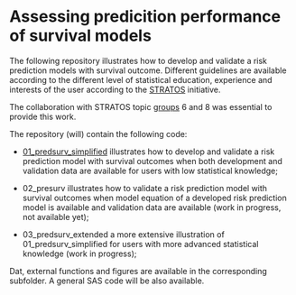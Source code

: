 # Assessing predicition performance of survival models
The following repository illustrates how to develop and validate a risk prediction models with survival outcome.
Different guidelines are available according to the different level of statistical education, experience and interests of the user according to the [STRATOS](https://www.stratos-initiative.org/) initiative.

The collaboration with STRATOS topic [groups](https://www.stratos-initiative.org/groups) 6 and 8 was essential to provide this work.

The repository (will) contain the following code:  

+ [01_predsurv_simplified](https://github.com/danielegiardiello/Prediction_performance_survival/blob/main/01_predsurv_simplified.md) illustrates how to develop and validate a risk prediction model with survival outcomes when both development and validation data are available for users with low statistical knowledge;  

+ 02_presurv illustrates how to validate a risk prediction model with survival outcomes when model equation of a developed risk prediction model is available and validation data are available (work in progress, not available yet);  

+ 03_predsurv_extended a more extensive illustration of 01_predsurv_simplified for users with more advanced statistical knowledge (work in progress);

Dat, external functions and figures are available in the corresponding subfolder.
A general SAS code will be also available.  

